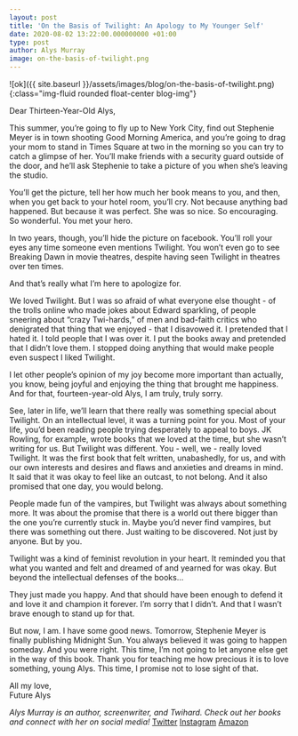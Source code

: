 ```yaml
---
layout: post
title: 'On the Basis of Twilight: An Apology to My Younger Self'
date: 2020-08-02 13:22:00.000000000 +01:00
type: post
author: Alys Murray
image: on-the-basis-of-twilight.png
---
```

![ok]({{ site.baseurl }}/assets/images/blog/on-the-basis-of-twilight.png){:class="img-fluid rounded float-center blog-img"}


Dear Thirteen-Year-Old Alys,

 

This summer, you’re going to fly up to New York City, find out Stephenie Meyer is in town shooting Good Morning America, and you’re going to drag your mom to stand in Times Square at two in the morning so you can try to catch a glimpse of her. You’ll make friends with a security guard outside of the door, and he’ll ask Stephenie to take a picture of you when she’s leaving the studio.

 

You’ll get the picture, tell her how much her book means to you, and then, when you get back to your hotel room, you’ll cry. Not because anything bad happened. But because it was perfect. She was so nice. So encouraging. So wonderful. You met your hero.

 

In two years, though, you’ll hide the picture on facebook. You’ll roll your eyes any time someone even mentions Twilight. You won’t even go to see Breaking Dawn in movie theatres, despite having seen Twilight in theatres over ten times.

 

And that’s really what I’m here to apologize for.

 

We loved Twilight. But I was so afraid of what everyone else thought - of the trolls online who made jokes about Edward sparkling, of people sneering about “crazy Twi-hards,” of men and bad-faith critics who denigrated that thing that we enjoyed - that I disavowed it. I pretended that I hated it. I told people that I was over it. I put the books away and pretended that I didn’t love them. I stopped doing anything that would make people even suspect I liked Twilight.

 

I let other people’s opinion of my joy become more important than actually, you know, being joyful and enjoying the thing that brought me happiness. And for that, fourteen-year-old Alys, I am truly, truly sorry.

 

See, later in life, we’ll learn that there really was something special about Twilight. On an intellectual level, it was a turning point for you. Most of your life, you’d been reading people trying desperately to appeal to boys. JK Rowling, for example, wrote books that we loved at the time, but she wasn’t writing for us. But Twilight was different. You - well, we - really loved Twilight. It was the first book that felt written, unabashedly, for us, and with our own interests and desires and flaws and anxieties and dreams in mind. It said that it was okay to feel like an outcast, to not belong. And it also promised that one day, you would belong.

 

People made fun of the vampires, but Twilight was always about something more. It was about the promise that there is a world out there bigger than the one you’re currently stuck in. Maybe you’d never find vampires, but there was something out there. Just waiting to be discovered. Not just by anyone. But by you.

 

Twilight was a kind of feminist revolution in your heart. It reminded you that what you wanted and felt and dreamed of and yearned for was okay. But beyond the intellectual defenses of the books…

 

They just made you happy. And that should have been enough to defend it and love it and champion it forever. I’m sorry that I didn’t. And that I wasn’t brave enough to stand up for that.

 

But now, I am. I have some good news. Tomorrow, Stephenie Meyer is finally publishing Midnight Sun. You always believed it was going to happen someday. And you were right. This time, I’m not going to let anyone else get in the way of this book. Thank you for teaching me how precious it is to love something, young Alys. This time, I promise not to lose sight of that.

 

All my love,  
Future Alys


*Alys Murray is an author, screenwriter, and Twihard. Check out her books and connect with her on social media!*
[Twitter](https://twitter.com/writeralys)
[Instagram](https://www.instagram.com/writeralys/)
[Amazon](https://www.amazon.com/gp/product/B08CVRW6T1/ref=dbs_a_def_rwt_bibl_vppi_i7)